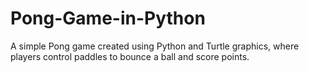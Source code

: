 # Pong-Game-in-Python
A simple Pong game created using Python and Turtle graphics, where players control paddles to bounce a ball and score points.
